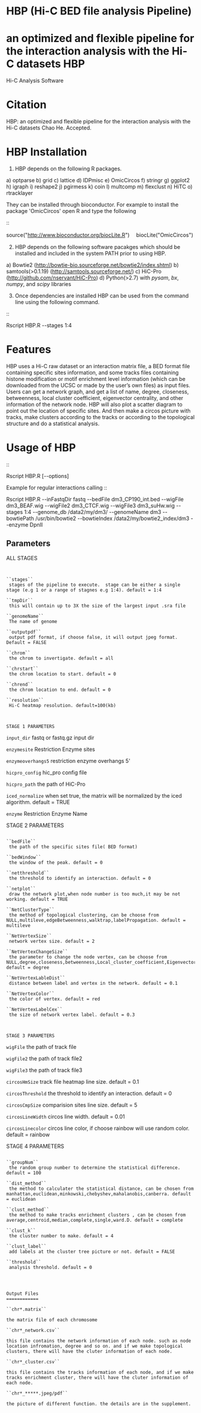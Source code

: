 # HBP (Hi-C BED file analysis Pipeline)
an optimized and flexible pipeline for the interaction analysis with the Hi-C datasets
HBP
=====

Hi-C Analysis Software


Citation
========

HBP: an optimized and flexible pipeline for the interaction analysis with the Hi-C datasets
Chao He.  Accepted. 


HBP Installation
==================

1. HBP depends on the following R packages.

 a) optparse
 b) grid
 c) lattice
 d) IDPmisc
 e) OmicCircos
 f) stringr
 g) ggplot2
 h) igraph
 i) reshape2
 j) pgirmess
 k) coin
 l) multcomp
 m) flexclust
 n) HiTC
 o) rtracklayer


They can be installed through bioconductor. For example to install the package 'OmicCircos' open R and type the following

::

  source("http://www.bioconductor.org/biocLite.R")
　biocLite("OmicCircos")


2. HBP depends on the following software pacakges which should be installed and included in the system PATH prior to using HBP.

 a) Bowtie2     (http://bowtie-bio.sourceforge.net/bowtie2/index.shtml)
 b) samtools(>0.1.19)   (http://samtools.sourceforge.net/)
 c) HiC-Pro     (http://github.com/nservant/HiC-Pro)
 d) Python(>2.7) with *pysam*, *bx*, *numpy*, and *scipy* libraries

3. Once dependencies are installed HBP can be used from the command line using the following command.

::

  Rscript HBP.R --stages 1:4

Features
========

HBP uses a Hi-C raw dataset or an interaction matrix file, a BED format file containing specific sites information, and some tracks files containing histone modification or motif enrichment level information (which can be downloaded from the UCSC or made by the user’s own files) as input files. Users can get a network graph, and get a list of name, degree, closeness, betweenness, local cluster coefficient, eigenvector centrality, and other information of the network node. HBP will also plot a scatter diagram to point out the location of specific sites. And then make a circos picture with tracks, make clusters according to the tracks or according to the topological structure and do a statistical analysis.


Usage of HBP
==============

::

  Rscript HBP.R [--options]

Example for regular interactions calling
:: 

 Rscript HBP.R --inFastqDir fastq --bedFile dm3_CP190_int.bed --wigFile dm3_BEAF.wig --wigFile2 dm3_CTCF.wig --wigFile3 dm3_suHw.wig --stages 1:4 --genome_db /data2/my/dm3/ --genomeName dm3 --bowtiePath /usr/bin/bowtie2 --bowtieIndex /data2/my/bowtie2_index/dm3 --enzyme DpnII  



Parameters
----------


ALL STAGES
~~~~~~~~~~


``stages``
 stages of the pipeline to execute.  stage can be either a single stage (e.g 1 or a range of stagnes e.g 1:4). default = 1:4

``tmpDir``
 this will contain up to 3X the size of the largest input .sra file
 
``genomeName``
 The name of genome
 
``outputpdf``
 output pdf format, if choose false, it will output jpeg format. Default = FALSE

``chrom``
 the chrom to invertigate. default = all
 
``chrstart``
 the chrom location to start. default = 0

``chrend``
 the chrom location to end. default = 0

``resolution``
 Hi-C heatmap resolution. default=100(kb)



STAGE 1 PARAMETERS
~~~~~~~~~~

``input_dir``
 fastq or fastq.gz input dir

``enzymesite``
 Restriction Enzyme sites

``enzymeoverhangs5``
 restriction enzyme overhangs 5'

``hicpro_config``
 hic_pro config file

``hicpro_path``
 the path of HiC-Pro
 
``iced_normalize``
 when set true, the matrix will be normalized by the iced algorithm. default = TRUE
 
``enzyme``
 Restriction Enzyme Name
 


STAGE 2 PARAMETERS
~~~~~~~~~~

``bedFile``
 the path of the specific sites file( BED format)
 
``bedWindow``
 the window of the peak. default = 0
 
``netthreshold``
 the threshold to identify an interaction. default = 0
 
``netplot``
 draw the network plot,when node number is too much,it may be not working. default = TRUE
 
``NetClusterType``
 the method of topological clustering, can be choose from NULL,multileve,edgeBetweenness,walktrap,labelPropagation. default = multileve
 
``NetVertexSize``
 network vertex size. default = 2
 
``NetVertexChangeSize``
 the parameter to change the node vertex, can be choose from NULL,degree,closeness,betweenness,Local_cluster_coefficient,Eigenvector_centrality. default = degree
 
``NetVertexLableDist``
 distance between label and vertex in the network. default = 0.1
 
``NetVertexColor``
 the color of vertex. default = red
 
``NetVertexLabelCex``
 the size of network vertex label. default = 0.3



STAGE 3 PARAMETERS
~~~~~~~~~~

``wigFile``
 the path of track file

``wigFile2``
 the path of track file2

``wigFile3``
 the path of track file3

``circosHmSize``
 track file heatmap line size. default = 0.1

``circosThreshold``
 the threshold to identify an interaction. default = 0
 
``circosCmpSize``
comparision sites line size. default = 5
 
``circosLineWidth``
 circos line width. default = 0.01
 
``circosLinecolor``
 circos line color, if choose rainbow will use random color. default = rainbow



STAGE 4 PARAMETERS
~~~~~~~~~~

``groupNum``
 the random group number to determine the statistical difference. default = 100

``dist_method``
 the method to calculater the statistical distance, can be chosen from manhattan,euclidean,minkowski,chebyshev,mahalanobis,canberra. default = euclidean

``clust_method``
 the method to make tracks enrichment clusters , can be chosen from average,centroid,median,complete,single,ward.D. default = complete
    
``clust_k``
 the cluster number to make. default = 4

``clust_label``
 add labels at the cluster tree picture or not. default = FALSE
    
``threshold``
 analysis threshold. default = 0
    



Output Files
============

``chr*.matrix``

the matrix file of each chromosome

``chr*_network.csv``

this file contains the network information of each node. such as node location infromation, degree and so on. and if we make topological clusters, there will have the cluter information of each node.

``chr*_cluster.csv``

this file contains the tracks information of each node, and if we make tracks enrichment cluster, there will have the cluter information of each node.

``chr*_*****.jpeg/pdf``

the picture of different function. the details are in the supplement.








